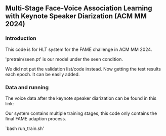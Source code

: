 ## Multi-Stage Face-Voice Association Learning with Keynote Speaker Diarization (ACM MM 2024)

### Introduction

This code is for HLT system for the FAME challenge in ACM MM 2024.

'pretrain/seen.pt' is our model under the seen condition.

We did not put the validation list/code instead. Now getting the test results each epoch. It can be easily added.

### Data and running

The voice data after the keynote speaker diarization can be found in this link:

Our system contains multiple training stages, this code only contains the final FAME adaption process. 

`bash run_train.sh'